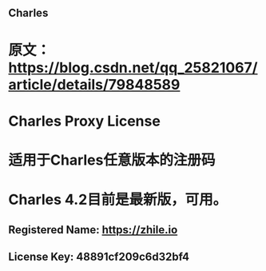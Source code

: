 ## Charles
# 原文：https://blog.csdn.net/qq_25821067/article/details/79848589 
#  Charles Proxy License
#  适用于Charles任意版本的注册码
#  Charles 4.2目前是最新版，可用。
## Registered Name: https://zhile.io
## License Key: 48891cf209c6d32bf4
